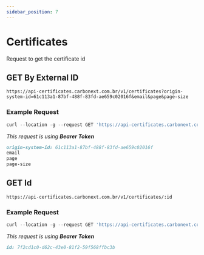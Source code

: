 ```yaml
---
sidebar_position: 7
---
```


# Certificates

Request to get the certificate id

## GET By External ID

`https://api-certificates.carbonext.com.br/v1/certificates?origin-system-id=61c113a1-87bf-488f-83fd-ae659c02016f&email&page&page-size`

### Example Request

```javascript
curl --location -g --request GET 'https://api-certificates.carbonext.com.br/v1/certificates?origin-system-id=61c113a1-87bf-488f-83fd-ae659c02016f&email&page&page-size'
```
_This request is using **Bearer Token**_

```md title="PARAMS"
origin-system-id: 61c113a1-87bf-488f-83fd-ae659c02016f
email
page
page-size
```

## GET Id

`https://api-certificates.carbonext.com.br/v1/certificates/:id`

### Example Request

```javascript
curl --location -g --request GET 'https://api-certificates.carbonext.com.br/v1/certificates/7f2cd1c0-d62c-43e0-81f2-59f568ffbc3b'
```
_This request is using **Bearer Token**_

```md title="PATH VARIABLES"
id: 7f2cd1c0-d62c-43e0-81f2-59f568ffbc3b
```
